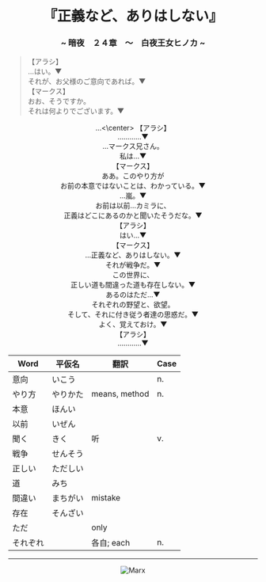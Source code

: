 # <center>『正義など、ありはしない』</center>
### <center>~ 暗夜　２４章　〜　白夜王女ヒノカ ~</center>

> 【アラシ】 <br>
…はい。▼ <br>
それが、お父様のご意向であれば。▼ <br>
【マークス】 <br>
おお、そうですか。 <br>
それは何よりでございます。▼ <br>
<center>…<\center> 
【アラシ】 <br>
…………▼ <br>
…マークス兄さん。 <br>
私は…▼ <br>
【マークス】 <br>
ああ。このやり方が <br>
お前の本意ではないことは、わかっている。▼ <br>
…嵐。▼ <br>
お前は以前…カミラに、 <br>
正義はどこにあるのかと聞いたそうだな。▼ <br>
【アラシ】 <br>
はい…▼ <br>
【マークス】 <br>
…正義など、ありはしない。▼ <br>
それが戦争だ。▼ <br>
この世界に、 <br>
正しい道も間違った道も存在しない。▼ <br>
あるのはただ…▼ <br>
それぞれの野望と、欲望。 <br>
そして、それに付き従う者達の思惑だ。▼ <br>
よく、覚えておけ。▼ <br>
【アラシ】 <br>
…………▼ <br>


| Word | 平仮名 | 翻訳 | Case <br>
| ---- | -- | ---- | -- |
| 意向 | いこう | | n. <br>
| やり方 | やりかた | means, method | n. <br>
| 本意 | ほんい <br>
| 以前 | いぜん <br>
| 聞く | きく | 听 | v. <br>
| 戦争 | せんそう <br>
| 正しい | ただしい <br>
| 道 | みち <br>
| 間違い | まちがい | mistake <br>
| 存在 | そんざい <br>
| ただ | | only <br>
| それぞれ | | 各自; each | n. <br>

-----
![Marx](https://78.media.tumblr.com/794142a78fd4075e9dc5f1c31ec1770f/tumblr_p77orkz3pt1v4nqvuo1_1280.png)
